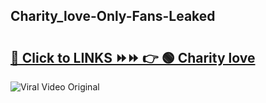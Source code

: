 
 ## Charity_love-Only-Fans-Leaked

# <h2><a href="https://clipsfans.com/Charity_love&ref=git">🔗 Click to LINKS ⏩⏩ 👉 🟢 Charity love </a></h2>

<a href="https://clipsfans.com/Charity_love&ref=git" rel="nofollow" data-target="animated-image.originalLink"><img src="https://i.ibb.co.com/xMMVF88/686577567.gif" alt="Viral Video Original" style="max-width: 100%; display: inline-block;" data-target="animated-image.originalImage"></a>
